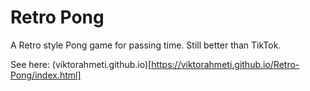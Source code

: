 # Retro Pong

A Retro style Pong game for passing time. Still better than TikTok.
  
See here: (viktorahmeti.github.io)[https://viktorahmeti.github.io/Retro-Pong/index.html]